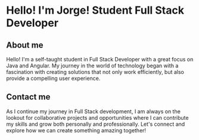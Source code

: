 # Hello! I'm Jorge! Student Full Stack Developer
## About me
Hello! I'm a self-taught student in Full Stack Developer with a great focus on Java and Angular. My journey in the world of technology began with a fascination with creating solutions that not only work efficiently, but also provide a compelling user experience.
## Contact me
As I continue my journey in Full Stack development, I am always on the lookout for collaborative projects and opportunities where I can contribute my skills and grow both personally and professionally. Let's connect and explore how we can create something amazing together!